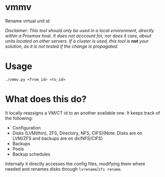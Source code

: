 # vmmv
Rename virtual unit id

*Disclaimer: This tool should only be used in a local environment, directly within a Proxmox host. It does not acccount for, nor does it care, about units located on other servers. If a cluster is used, this tool is* **not** *your solution, as it is not tested if the change is propagated.*

# Usage
```
./vmmv.py <from_id> <to_id>
```

# What does this do?
It locally reassigns a VM/CT id to an another available one. It keeps track of the following:

- Configuration
- Disks (LVM(thin), ZFS, Directory, NFS, CIFS)(Note: Disks are on LVM/ZFS and backups are on dir/NFS/CIFS)
- Backups
- Pools
- Backup schedules

Internally it directly accesses the config files, modifying them where needed and renames disks through `lvrename`/`zfs rename`.
